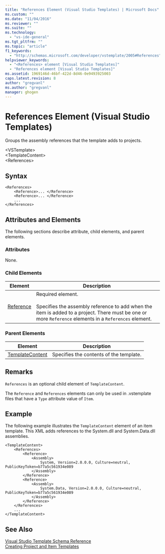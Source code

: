 ```yaml
---
title: "References Element (Visual Studio Templates) | Microsoft Docs"
ms.custom: ""
ms.date: "11/04/2016"
ms.reviewer: ""
ms.suite: ""
ms.technology: 
  - "vs-ide-general"
ms.tgt_pltfrm: ""
ms.topic: "article"
f1_keywords: 
  - "http://schemas.microsoft.com/developer/vstemplate/2005#References"
helpviewer_keywords: 
  - "<References> element [Visual Studio Templates]"
  - "References element [Visual Studio Templates]"
ms.assetid: 1969146d-46bf-422d-8d46-0e9493925003
caps.latest.revision: 8
author: "gregvanl"
ms.author: "gregvanl"
manager: ghogen
---
```

# References Element (Visual Studio Templates)
Groups the assembly references that the template adds to projects.  
  
 \<VSTemplate>  
 \<TemplateContent>  
 \<References>  
  
## Syntax  
  
```  
<References>  
    <Reference>... </Reference>  
    <Reference>... </Reference>  
    ...  
</References>  
```  
  
## Attributes and Elements  
 The following sections describe attribute, child elements, and parent elements.  
  
### Attributes  
 None.  
  
### Child Elements  
  
|Element|Description|  
|-------------|-----------------|  
|[Reference](../extensibility/reference-element-visual-studio-templates.md)|Required element.<br /><br /> Specifies the assembly reference to add when the item is added to a project. There must be one or more `Reference` elements in a `References` element.|  
  
### Parent Elements  
  
|Element|Description|  
|-------------|-----------------|  
|[TemplateContent](../extensibility/templatecontent-element-visual-studio-templates.md)|Specifies the contents of the template.|  
  
## Remarks  
 `References` is an optional child element of `TemplateContent`.  
  
 The `Reference` and `References` elements can only be used in .vstemplate files that have a `Type` attribute value of `Item`.  
  
## Example  
 The following example illustrates the `TemplateContent` element of an item template. This XML adds references to the System.dll and System.Data.dll assemblies.  
  
```  
<TemplateContent>  
    <References>  
        <Reference>  
            <Assembly>  
                System, Version=2.0.0.0, Culture=neutral, PublicKeyToken=b77a5c561934e089  
            </Assembly>  
        </Reference>  
        <Reference>  
            <Assembly>  
                System.Data, Version=2.0.0.0, Culture=neutral, PublicKeyToken=b77a5c561934e089  
            </Assembly>  
        </Reference>  
    </References>  
    ...  
</TemplateContent>  
```  
  
## See Also  
 [Visual Studio Template Schema Reference](../extensibility/visual-studio-template-schema-reference.md)   
 [Creating Project and Item Templates](../ide/creating-project-and-item-templates.md)